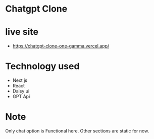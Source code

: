 # Chatgpt Clone

# live site
- https://chatgpt-clone-one-gamma.vercel.app/


# Technology used
- Next js
- React
- Daisy ui
- GPT Api

# Note
  Only chat option is Functional here.  Other sections are static for now.